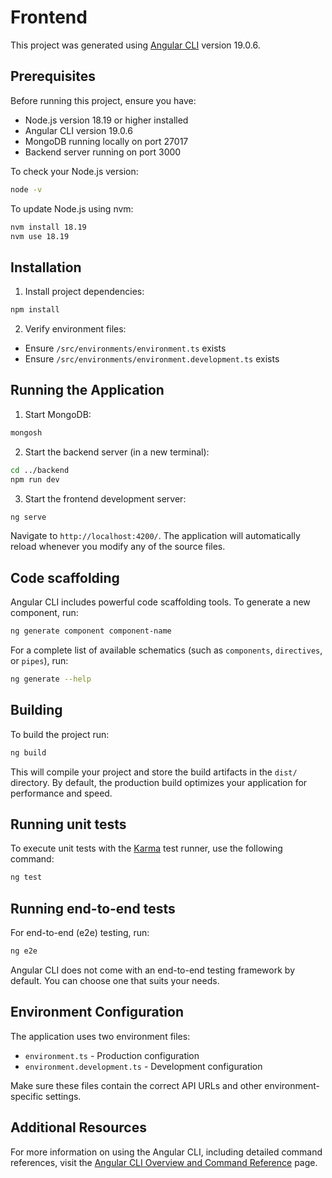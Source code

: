 # Frontend

This project was generated using [Angular CLI](https://github.com/angular/angular-cli) version 19.0.6.

## Prerequisites

Before running this project, ensure you have:
- Node.js version 18.19 or higher installed
- Angular CLI version 19.0.6
- MongoDB running locally on port 27017
- Backend server running on port 3000

To check your Node.js version:
```bash
node -v
```

To update Node.js using nvm:
```bash
nvm install 18.19
nvm use 18.19
```

## Installation

1. Install project dependencies:
```bash
npm install
```

2. Verify environment files:
- Ensure `/src/environments/environment.ts` exists
- Ensure `/src/environments/environment.development.ts` exists

## Running the Application

1. Start MongoDB:
```bash
mongosh
```

2. Start the backend server (in a new terminal):
```bash
cd ../backend
npm run dev
```

3. Start the frontend development server:
```bash
ng serve
```

Navigate to `http://localhost:4200/`. The application will automatically reload whenever you modify any of the source files.

## Code scaffolding

Angular CLI includes powerful code scaffolding tools. To generate a new component, run:

```bash
ng generate component component-name
```

For a complete list of available schematics (such as `components`, `directives`, or `pipes`), run:

```bash
ng generate --help
```

## Building

To build the project run:

```bash
ng build
```

This will compile your project and store the build artifacts in the `dist/` directory. By default, the production build optimizes your application for performance and speed.

## Running unit tests

To execute unit tests with the [Karma](https://karma-runner.github.io) test runner, use the following command:

```bash
ng test
```

## Running end-to-end tests

For end-to-end (e2e) testing, run:

```bash
ng e2e
```

Angular CLI does not come with an end-to-end testing framework by default. You can choose one that suits your needs.

## Environment Configuration

The application uses two environment files:
- `environment.ts` - Production configuration
- `environment.development.ts` - Development configuration

Make sure these files contain the correct API URLs and other environment-specific settings.

## Additional Resources

For more information on using the Angular CLI, including detailed command references, visit the [Angular CLI Overview and Command Reference](https://angular.dev/tools/cli) page.